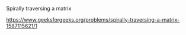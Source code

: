 Spirally traversing a matrix

https://www.geeksforgeeks.org/problems/spirally-traversing-a-matrix-1587115621/1
